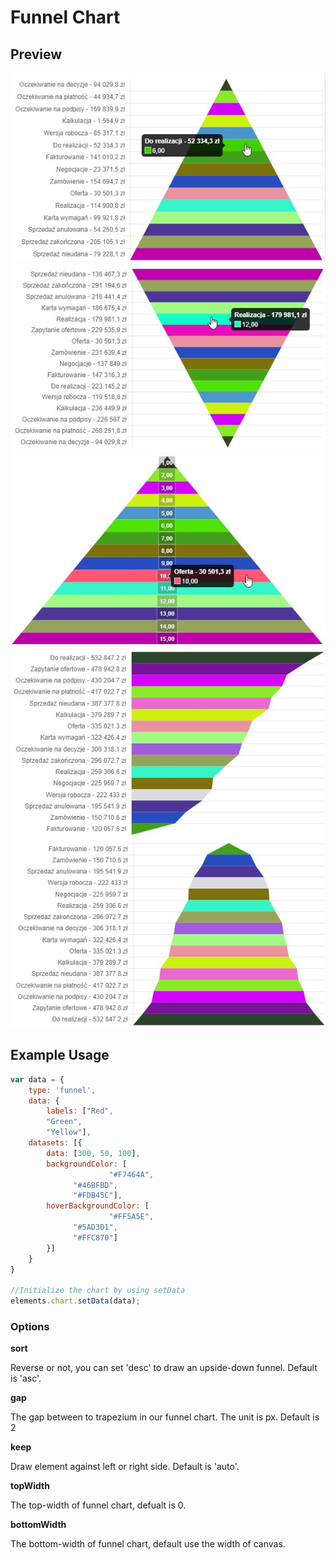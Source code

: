# Funnel Chart

## Preview

![37270921-0021a42c-25d1-11e8-8823-926758ad0061](../../../../../.gitbook/assets/66974809-00a84600-f062-11e9-855b-91523bde7c86.jpg) ![37270922-003b924c-25d1-11e8-9795-11a6dc35c68a](../../../../../.gitbook/assets/66974871-2fbeb780-f062-11e9-9199-54c85e921555.jpg) ![37270924-00574fd2-25d1-11e8-933d-1a07ee16862d](../../../../../.gitbook/assets/66974872-31887b00-f062-11e9-81c9-1652953576e6.jpg) ![37288346-514d2f0c-2607-11e8-8bcb-eacabd470d8f](../../../../../.gitbook/assets/66974874-32211180-f062-11e9-8dcf-65ee713b542e.jpg) ![37288348-521abcb0-2607-11e8-87cb-b52fc5575f44](../../../../../.gitbook/assets/66974877-33523e80-f062-11e9-8b04-5f16aa4418a2.jpg)

## Example Usage

```javascript
var data = {
	type: 'funnel',
	data: {
		labels: ["Red",
		"Green",
		"Yellow"],
	datasets: [{
		data: [300, 50, 100],
		backgroundColor: [
                      "#F7464A",
		      "#46BFBD",
		      "#FDB45C"],
		hoverBackgroundColor: [
                      "#FF5A5E",
		      "#5AD3D1",
		      "#FFC870"]
		}]
	}
}

//Initialize the chart by using setData
elements.chart.setData(data);
```

### Options

**sort**

Reverse or not, you can set 'desc' to draw an upside-down funnel. Default is 'asc'.

**gap**

The gap between to trapezium in our funnel chart. The unit is px. Default is 2

**keep**

Draw element against left or right side. Default is 'auto'.

**topWidth**

The top-width of funnel chart, defualt is 0.

**bottomWidth**

The bottom-width of funnel chart, default use the width of canvas.
